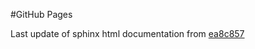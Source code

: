 #GitHub Pages

Last update of sphinx html documentation from [ea8c857](https://github.com/Daniel-Ibarrola/OpenPharmacophore/tree/ea8c8575a91eabcc753bbc1647273d8c045f8be0)
